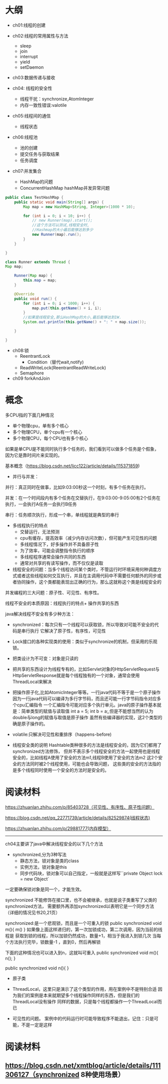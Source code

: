 # 大纲
- ch01:线程的创建
- ch02:线程的常用属性与方法
    - sleep
    - join
    - interrupt
    - yield
    - setDaemon
- ch03:数据传递与接收
- ch04: 线程的安全性
    - 线程干扰：synchronize,AtomInteger
    - 内存一致性错误:valotile

- ch05:线程间的通信
  - 线程状态
  
- ch06:线程池
  - 池的创建
  - 提交任务与获取结果
  - 任务调度

- ch07:并发集合
  - HashMap的问题
  - ConcurrentHashMap
hashMap并发异常问题

```java
public class TestHashMap {
    public static void main(String[] args) {
        Map map = new HashMap<String, Integer>(1000 * 10);

        for (int i = 0; i < 10; i++) {
            // new Runner(map).start();
            //这个方法可以测试,线程安全时,
            //Hashmap的大小最后能够达到多少 
            new Runner(map).run();
        }
    }

}

class Runner extends Thread {
Map map;

    Runner(Map map) {
        this.map = map;
    }

    @Override
    public void run() {
        for (int i = 0; i < 1000; i++) {
            map.put(this.getName() + i, i);
        }
        //如果是线程安全,那么HashMap的大小,最后能够达到1W.           
        System.out.println(this.getName() + ": " + map.size());

    }

}
```


- ch08:锁
    - ReentrantLock
      - Condition（替代wait,notify)
    - ReadWriteLock(ReentrantReadWriteLock)
    - Semaphore
- ch09 forkAndJoin
# 概念

多CPU指的下面几种情况

- 单个物理cpu，单有多个核心
- 多个物理CPU，单个cpu有一个核心
- 多个物理CPU，每个CPU也有多个核心

如果是单CPU是不能同时执行多个任务的，我们看到可以做多个任务是个假象，因为它是靠时间片来实现的。


基本概念（https://blog.csdn.net/ljcc122/article/details/115371859)
- 并行与并发：

并行：真正同时在做事，比如9:03:00秒这一个时刻，有多个任务在执行。

并发：在一个时间段内有多个任务在交替执行，在9:03:00-9:05:00有2个任务在执行，一会执行A任务一会执行B任务

串行：任务顺次执行，形成一个串，单线程就是典型的串行

- 多线程执行的特点
  - 交替运行，无法预测
  - cpu有缓存，提高效率（减少内存访问次数），但可能产生可见性的问题
  - 多线程情况下，好多操作并不具备原子性
  - 为了效率，可能会调整指令执行的顺序
  - 多线程程序通常会操作共同的东西
  - 通常对共享的有读写操作，而不仅仅是读取
- 线程安全的问题：当多个线程访问某个类时，不管运行时环境采用何种调度方式或者这些线程如何交互执行，并且在主调用代码中不需要任何额外的同步或者协同操作，这个类都能表现出正确的行为，那么这就称这个类是线程安全的

并发编程的三大问题：原子性、可见性、有序性。

线程不安全的本质原因：线程执行的特点+ 操作共享的东西

java解决线程不安全有多少种方法：

- synchronized：每次只有一个线程可以获取锁，所以导致对可能不安全的代码是串行执行
    它解决了原子性，有序性，可见性
- Lock接口的各种实现类的使用：类似于synchronize的机制，但采用的乐观锁。
- 把类设计为不可变：对象是只读的
- 把共享的东西设计为线程专有的，比如Servlet对象的HttpServletRequest与HttpServletResponse就是每个线程独有的一个对象，通常会使用ThreadLocal来解决
- 把操作原子化,比如AtomicInteger等等。一行java代码不等于是一个原子操作
  因为一行java代码可以编译为多行字节码，而且还可能一行字节码指令对应多个cpu汇编指令
  一个汇编指令可能对应多个执行单元。java的原子操作基本就是：简单类型的赋值与读取值
  int a = 5; int b = a;,但是不能想当然的认为double与long的赋值与取值是原子操作
  虽然有些编译器的实现，这2个类型的确是原子操作的。
- volatile:只解决可见性和重排序（happens-before)


- 线程安全类的说明
 Hashtable类种很多的方法是线程安全的，因为它们都用了synchronized方法修饰，
  但并不表示多个线程安全的方法一起使用也是线程安全的，比如线程A使用了安全的方法m1,线程B使用了安全的方法m2
  这2个安全的方法同时被2个线程使用，可能也会导致问题，
  这些类的安全的方法指的是多个线程同时使用一个安全的方法时是安全的。


# 阅读材料

https://zhuanlan.zhihu.com/p/85403728（可见性、有序性、原子性问题）

https://blog.csdn.net/qq_22771739/article/details/82529874(线程状态)

https://zhuanlan.zhihu.com/p/29881777(内存模型）

--------------------------------------------------------
ch04主要讲了java中解决线程安全的以下几个方法 

- synchronized,分为3种写法
  - 静态方法，锁对象是类的class
  - 实例方法，锁对象是this
  - 同步代码块，锁对象可以自己指定，一般就是这样写``private Object lock = new Object`

一定要确保锁对象是同一个，才能生效。

synchronized 不能修饰在接口里，也不会被继承，也就是说子类重写了父类的synchronized方法，
需要额外再添加synchronized以表明它是一个同步方法（详细的情况见书20,21页）

synchronized:是一个悲观锁，而且是一个可重入的锁
public synchronized void m(){
m()
}
如果像上面这样递归的，第一次加锁成功，第二次调用，因为当前的线程是
获取到锁的线程，所以加锁仍然成功，数量+1，相当于我进入到锁几次
当每个方法执行完毕，锁数量-1 ，直到0，然后再解锁

下面的这种情况也可以进入到n，这就叫可重入
public synchronized void m(){
n();
}

public synchronized void n(){
}

- 原子类
- ThreadLocal，这里只是演示了这个类型的作用，用在案例中不是特别合适
  因为我们的案例是本来就期望多个线程操作同样的东西，但是我们的ThreadLocal没有操作
  同样的数据，只是每个线程都操作一个ThreadLocal而已


- 可见性的问题。
  案例中的代码运行时可能导致程序不能退出，记住：只是可能，不是一定是这样

# 阅读材料
https://blog.csdn.net/xmtblog/article/details/111306127（synchronized 8种使用场景）
---------------------------------------------------------------------------------